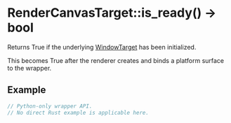 # RenderCanvasTarget::is_ready() -> bool

Returns True if the underlying [WindowTarget](https://fragmentcolor.org/api/targets/windowtarget) has been initialized.

This becomes True after the renderer creates and binds a platform surface to the wrapper.

## Example

```rust
// Python-only wrapper API.
// No direct Rust example is applicable here.
```
